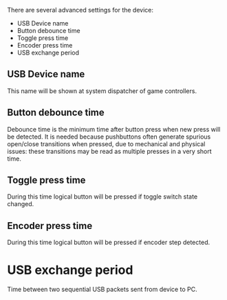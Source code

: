 There are several advanced settings for the device:

* USB Device name
* Button debounce time
* Toggle press time
* Encoder press time
* USB exchange period

## USB Device name

This name will be shown at system dispatcher of game controllers.

## Button debounce time
 
Debounce time is the minimum time after button press when new press will be detected. It is needed because pushbuttons often generate spurious open/close transitions when pressed, due to mechanical and physical issues: these transitions may be read as multiple presses in a very short time.

## Toggle press time

During this time logical button will be pressed if toggle switch state changed.

## Encoder press time

During this time logical button will be pressed if encoder step detected.

# USB exchange period

Time between two sequential USB packets sent from device to PC.